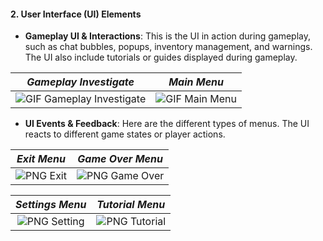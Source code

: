 #### 2. User Interface (UI) Elements

- **Gameplay UI & Interactions**: This is the UI in action during gameplay, such as chat bubbles, popups, inventory management, and warnings. The UI also include tutorials or guides displayed during gameplay.

|                               _Gameplay Investigate_                                |                               _Main Menu_                                |
| :---------------------------------------------------------------------------------: | :----------------------------------------------------------------------: |
| ![GIF Gameplay Investigate](/projects/cosmania/gameplay/gameplay%20investigate.gif) | ![GIF Main Menu](/projects/cosmania/gameplay/gameplay%20main%20menu.gif) |

- **UI Events & Feedback**: Here are the different types of menus. The UI reacts to different game states or player actions.

|                   _Exit Menu_                    |                       _Game Over Menu_                       |
| :----------------------------------------------: | :----------------------------------------------------------: |
| ![PNG Exit](/projects/cosmania/ui/ui%20exit.png) | ![PNG Game Over](/projects/cosmania/ui/ui%20game%20over.png) |

|                    _Settings Menu_                     |                     _Tutorial Menu_                      |
| :----------------------------------------------------: | :------------------------------------------------------: |
| ![PNG Setting](/projects/cosmania/ui/ui%20setting.png) | ![PNG Tutorial](/projects/cosmania/ui/ui%20tutorial.png) |
